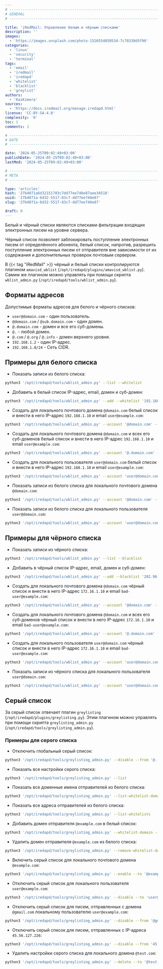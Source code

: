 ```yaml
---
# -------------------------------------------------------------------------------------------------------------------- #
# GENERAL
# -------------------------------------------------------------------------------------------------------------------- #

title: 'iRedMail: Управление белым и чёрным списками'
description: ''
images:
  - 'https://images.unsplash.com/photo-1526554850534-7c78330d5f90'
categories:
  - 'linux'
  - 'security'
  - 'terminal'
tags:
  - 'email'
  - 'iredmail'
  - 'iredapd'
  - 'whitelist'
  - 'blacklist'
  - 'greylist'
authors:
  - 'KaiKimera'
sources:
  - 'https://docs.iredmail.org/manage.iredapd.html'
license: 'CC-BY-SA-4.0'
complexity: '0'
toc: 1
comments: 1

# -------------------------------------------------------------------------------------------------------------------- #
# DATE
# -------------------------------------------------------------------------------------------------------------------- #

date: '2024-05-25T09:02:49+03:00'
publishDate: '2024-05-25T09:02:49+03:00'
lastMod: '2024-05-25T09:02:49+03:00'

# -------------------------------------------------------------------------------------------------------------------- #
# META
# -------------------------------------------------------------------------------------------------------------------- #

type: 'articles'
hash: '27b4071a6d32151703c7dd77ee740e87aee34518'
uuid: '27b4071a-6d32-5517-83c7-dd77ee740e87'
slug: '27b4071a-6d32-5517-83c7-dd77ee740e87'

draft: 0
---
```


Белый и чёрный списки являются списками фильтрации входящих электронных писем на уровне сервера.

<!--more-->

Чёрный список позволяет заблокировать поступление электронных писем от определённого абонента, белый список, напротив, разрешить поступление электронных писем от отправителя вне зависимости от их содержания и дополнительных проверок почтовым сервером.

В {{< tag "iRedMail" >}} чёрный и белый списки контролируются плагином `amavisd_wblist` (`/opt/iredapd/plugins/amavisd_wblist.py`). Самим же плагином можно управлять при помощи скрипта `wblist_admin.py` (`/opt/iredapd/tools/wblist_admin.py`).

## Форматы адресов

Допустимые форматы адресов для белого и чёрного списков:

- `user@domain.com` - один пользователь.
- `@domain.com` / `@sub.domain.com` - один домен.
- `@.domain.com` - домен и все его суб-домены.
- `@.` - любой домен.
- `@.com` / `@.org` / `@.info` - домен верхнего уровня.
- `192.168.1.2` - один IP-адрес.
- `192.168.1.0/24` - Сеть CIDR.

## Примеры для белого списка

- Показать записи из белого списка:

```bash
python3 '/opt/iredapd/tools/wblist_admin.py' --list --whitelist
```

- Добавить в белый список IP-адрес, email, домен и суб-домен:

```bash
python3 '/opt/iredapd/tools/wblist_admin.py' --add --whitelist '192.168.1.10' 'user@domain.com' '@iredmail.org' '@.example.com'
```

- Создать для локального почтового домена `@domain.com` белый список и внести в него IP-адрес `192.168.1.10` и email `user@example.com`:

```bash
python3 '/opt/iredapd/tools/wblist_admin.py' --account '@domain.com' --add --whitelist '192.168.1.10' 'user@example.com'
```

- Создать для локального почтового домена `@domain.com` и всех его суб-доменов белый список и внести в него IP-адрес `192.168.1.10` и email `user@example.com`:

```bash
python3 '/opt/iredapd/tools/wblist_admin.py' --account '@.domain.com' --add --whitelist '192.168.1.10' 'user@example.com'
```

- Создать для локального пользователя `user@domain.com` белый список и внести в него IP-адрес `192.168.1.10` и email `user@example.com`:

```bash
python3 '/opt/iredapd/tools/wblist_admin.py' --account 'user@domain.com' --add --whitelist '192.168.1.10' 'user@example.com'
```

- Показать записи из белого списка для локального почтового домена `@domain.com`:

```bash
python3 '/opt/iredapd/tools/wblist_admin.py' --account '@domain.com' --list --whitelist
```

- Показать записи из белого списка для локального пользователя `user@domain.com`:

```bash
python3 '/opt/iredapd/tools/wblist_admin.py' --account 'user@domain.com' --list --whitelist
```

## Примеры для чёрного списка

- Показать записи из чёрного списка:

```bash
python3 '/opt/iredapd/tools/wblist_admin.py' --list --blacklist
```

- Добавить в чёрный список IP-адрес, email, домен и суб-домен:

```bash
python3 '/opt/iredapd/tools/wblist_admin.py' --add --blacklist '202.96.134.133' 'bad-user@domain.com' '@bad-domain.com' '@.sub-domain.com'
```

- Создать для локального почтового домена `@domain.com` чёрный список и внести в него IP-адрес `172.16.1.10` и email `bad-user@example.com`:

```bash
python3 '/opt/iredapd/tools/wblist_admin.py' --account '@domain.com' --add --blacklist '172.16.1.10' 'bad-user@example.com'
```

- Создать для локального почтового домена `@domain.com` и всех его суб-доменов чёрный список и внести в него IP-адрес `172.16.1.10` и email `bad-user@example.com`:

```bash
python3 '/opt/iredapd/tools/wblist_admin.py' --account '@.domain.com' --add --blacklist '172.16.1.10' 'bad-user@example.com'
```

- Создать для локального пользователя `user@domain.com` чёрный список и внести в него IP-адрес `172.16.1.10` и email `bad-user@example.com`:

```bash
python3 '/opt/iredapd/tools/wblist_admin.py' --account 'user@domain.com' --add --blacklist '172.16.1.10' 'bad-user@example.com'
```

- Показать записи из чёрного списка для локального пользователя `user@domain.com`:

```bash
python3 '/opt/iredapd/tools/wblist_admin.py' --account 'user@domain.com' --list --blacklist
```

## Серый список

За серый список отвечает плагин `greylisting` (`/opt/iredapd/plugins/greylisting.py`). Этим плагином можно управлять при помощи скрипта `greylisting_admin.py` (`/opt/iredapd/tools/greylisting_admin.py`).

### Примеры для серого списка

- Отключить глобальный серый список:

```bash
python3 '/opt/iredapd/tools/greylisting_admin.py' --disable --from '@.'
```

- Показать все настройки серого списка:

```bash
python3 '/opt/iredapd/tools/greylisting_admin.py' --list
```

- Показать все доменные имена отправителей из белого списка:

```bash
python3 '/opt/iredapd/tools/greylisting_admin.py' --list-whitelist-domains
```

- Показать все адреса отправителей из белого списка:

```bash
python3 '/opt/iredapd/tools/greylisting_admin.py' --list-whitelists
```

- Добавить домен отправителя `@example.com` в белый список:

```bash
python3 '/opt/iredapd/tools/greylisting_admin.py' --whitelist-domain --from '@example.com'
```

- Удалить домен отправителя `@example.com` из белого списка:

```bash
python3 '/opt/iredapd/tools/greylisting_admin.py' --remove-whitelist-domain --from '@example.com'
```

- Включить серый список для локального почтового домена `@example.com`:

```bash
python3 '/opt/iredapd/tools/greylisting_admin.py' --enable --to '@example.com'
```

- Отключить серый список для локального пользователя `user@example.com`:

```bash
python3 '/opt/iredapd/tools/greylisting_admin.py' --disable --to 'user@example.com'
```

- Отключить серый список для писем, отправленных с домена `@gmail.com` локальному пользователю `user@example.com`:

```bash
python3 '/opt/iredapd/tools/greylisting_admin.py' --disable --from '@gmail.com' --to 'user@example.com'
```

- Отключить серый список для писем, отправленных с IP-адреса `45.56.127.226`:

```bash
python3 '/opt/iredapd/tools/greylisting_admin.py' --disable --from '45.56.127.226'
```

- Удалить настройки серого списка для локального домена `@test.com`:

```bash
python3 '/opt/iredapd/tools/greylisting_admin.py' --delete --to '@test.com'
```
